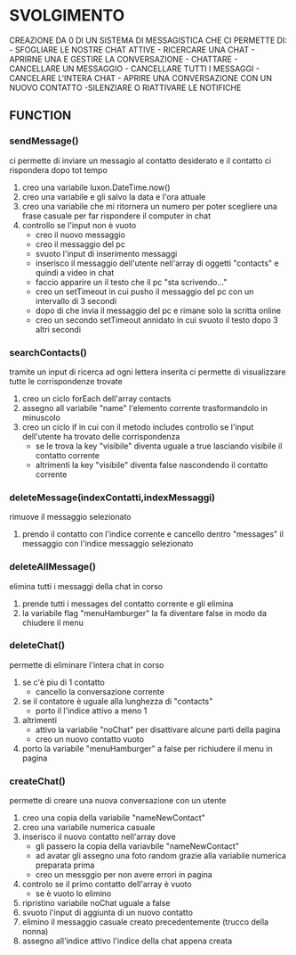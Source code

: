 # SVOLGIMENTO
CREAZIONE DA 0 DI UN SISTEMA DI MESSAGISTICA CHE CI PERMETTE DI:
    - SFOGLIARE LE NOSTRE CHAT ATTIVE
    - RICERCARE UNA CHAT
    - APRIRNE UNA E GESTIRE LA CONVERSAZIONE
        - CHATTARE
        - CANCELLARE UN MESSAGGIO
        - CANCELLARE TUTTI I MESSAGGI
        - CANCELARE L'INTERA CHAT
    - APRIRE UNA CONVERSAZIONE CON UN NUOVO CONTATTO
    -SILENZIARE O RIATTIVARE LE NOTIFICHE

## FUNCTION

### sendMessage()
ci permette di inviare un messagio al contatto desiderato e il contatto ci rispondera dopo tot tempo

1. creo una variabile luxon.DateTime.now()
2. creo una variabile e gli salvo la data e l'ora attuale
3. creo una variabile che mi ritornera un numero per poter scegliere una frase casuale per far rispondere il computer in chat
4. controllo se l'input non è vuoto
    - creo il nuovo messaggio
    - creo il messaggio del pc
    - svuoto l'input di inserimento messaggi
    - inserisco il messaggio dell'utente nell'array di oggetti "contacts" e quindi a video in chat
    - faccio apparire un il testo che il pc "sta scrivendo..."
    - creo un setTimeout in cui pusho il messaggio del pc con un intervallo di 3 secondi
    - dopo di che invia il messaggio del pc e rimane solo la scritta online
    - creo un secondo  setTimeout annidato in cui svuoto il testo dopo 3 altri secondi

### searchContacts()
tramite un input di ricerca ad ogni lettera inserita ci permette di visualizzare tutte le corrispondenze trovate

1. creo un ciclo forEach dell'array contacts
2. assegno all variabile "name" l'elemento corrente trasformandolo in minuscolo
3. creo un ciclo if in cui con il metodo includes controllo se l'input dell'utente ha trovato delle corrispondenza
    - se le trova la key "visibile" diventa uguale a true lasciando visibile il contatto corrente
    - altrimenti la key "visibile" diventa false nascondendo il contatto corrente


### deleteMessage(indexContatti,indexMessaggi)
rimuove il messaggio selezionato

1. prendo il contatto con l'indice corrente e cancello dentro "messages" il messaggio con l'indice messaggio selezionato

### deleteAllMessage()
elimina tutti i messaggi della chat in corso

1. prende tutti i messages del contatto corrente e gli elimina
2. la variabile flag "menuHamburger" la fa diventare false in modo da chiudere il menu

### deleteChat()
permette di eliminare l'intera chat in corso

1. se c'è piu di 1 contatto
    - cancello la conversazione corrente
2. se il contatore è uguale alla lunghezza di "contacts"
    - porto il l'indice attivo a meno 1
3. altrimenti 
    - attivo la variabile "noChat" per disattivare alcune parti della pagina
    - creo un nuovo contatto vuoto
4. porto la variabile "menuHamburger" a false per richiudere il menu in pagina

### createChat()
permette di creare una nuova conversazione con un utente

1. creo una copia della variabile "nameNewContact"
2. creo una variabile numerica casuale
3. inserisco il nuovo contatto nell'array dove
    - gli passero la copia della variavbile "nameNewContact"
    - ad avatar gli assegno una foto random grazie alla variabile numerica preparata prima
    - creo un messggio per non avere errori in pagina
4. controlo se il primo contatto dell'array è vuoto
    - se è vuoto lo elimino
5. ripristino variabile noChat uguale a false
6. svuoto l'input di aggiunta di un nuovo contatto
7. elimino il messaggio casuale creato precedentemente (trucco della nonna)
8. assegno all'indice attivo l'indice della chat appena creata
